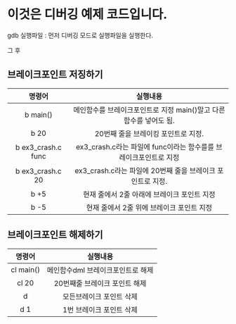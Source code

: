 # 이것은 디버깅 예제 코드입니다.

gdb 실행파일 : 먼저 디버깅 모드로 실행파일을 실행한다.

그 후

## 브레이크포인트 저징하기
|명령어|실행내용|
|:-:|:-:|
|b main()|메인함수를 브레이크포인트로 지정 main()말고 다른 함수를 넣어도 됨.|
|b 20|20번째 줄을 브레이킹 포인트로 지정.|
|b ex3_crash.c func|ex3_crash.c라는 파일에 func이라는 함수를를 브레이크포인트로 지정|
|b ex3_crash.c 20|ex3_crash.c라는 파일에 20번째 줄을 브레이크 포인트로 지정.|
|b +5|현재 줄에서 2줄 아래에 브레이크 포인트 지정|
|b -5|현재 줄에서 2줄 위에 브레이크 포인트 지정|

## 브레이크포인트 해제하기
|명령어|실행내용|
|:-:|:-:|
|cl main()|메인함수dml 브레이크포인트로 해제|
|cl 20|20번째줄 브레이크 포인트 해제|
|d|모든브레이크 포인트 삭제|
|d 1|1번 브레이크 포인트 삭제|
